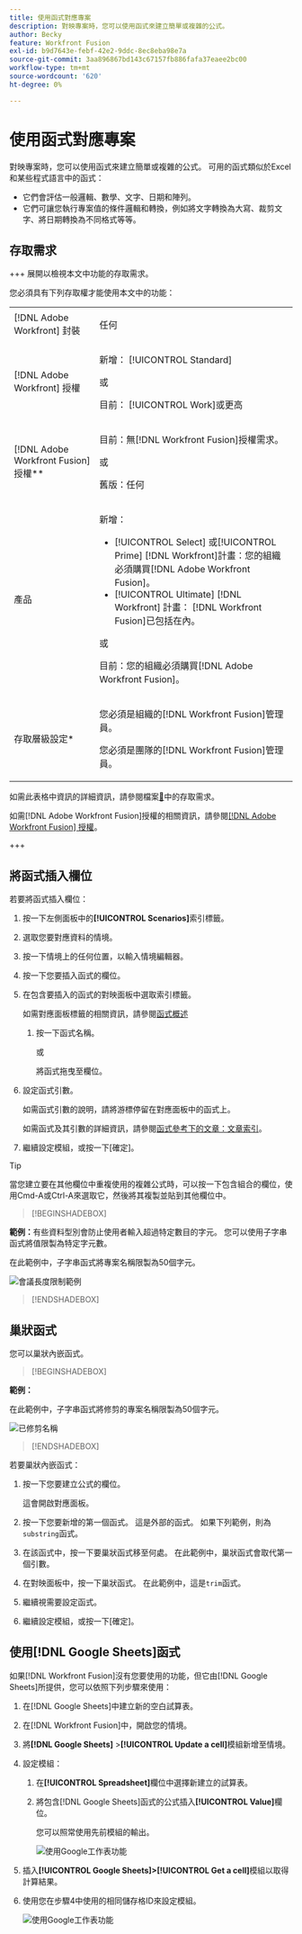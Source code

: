 ```yaml
---
title: 使用函式對應專案
description: 對映專案時，您可以使用函式來建立簡單或複雜的公式。
author: Becky
feature: Workfront Fusion
exl-id: b9d7643e-febf-42e2-9ddc-8ec8eba98e7a
source-git-commit: 3aa896867bd143c67157fb886fafa37eaee2bc00
workflow-type: tm+mt
source-wordcount: '620'
ht-degree: 0%

---
```


# 使用函式對應專案

對映專案時，您可以使用函式來建立簡單或複雜的公式。 可用的函式類似於Excel和某些程式語言中的函式：

* 它們會評估一般邏輯、數學、文字、日期和陣列。
* 它們可讓您執行專案值的條件邏輯和轉換，例如將文字轉換為大寫、裁剪文字、將日期轉換為不同格式等等。

## 存取需求

+++ 展開以檢視本文中功能的存取需求。

您必須具有下列存取權才能使用本文中的功能：

<table style="table-layout:auto">
 <col> 
 <col> 
 <tbody> 
  <tr> 
   <td role="rowheader">[!DNL Adobe Workfront] 封裝</td> 
   <td> <p>任何</p> </td> 
  </tr> 
  <tr data-mc-conditions=""> 
   <td role="rowheader">[!DNL Adobe Workfront] 授權</td> 
   <td> <p>新增： [!UICONTROL Standard]</p><p>或</p><p>目前： [!UICONTROL Work]或更高</p> </td> 
  </tr> 
  <tr> 
   <td role="rowheader">[!DNL Adobe Workfront Fusion] 授權**</td> 
   <td>
   <p>目前：無[!DNL Workfront Fusion]授權需求。</p>
   <p>或</p>
   <p>舊版：任何 </p>
   </td> 
  </tr> 
  <tr> 
   <td role="rowheader">產品</td> 
   <td>
   <p>新增：</p> <ul><li>[!UICONTROL Select] 或[!UICONTROL Prime] [!DNL Workfront]計畫：您的組織必須購買[!DNL Adobe Workfront Fusion]。</li><li>[!UICONTROL Ultimate] [!DNL Workfront] 計畫： [!DNL Workfront Fusion]已包括在內。</li></ul>
   <p>或</p>
   <p>目前：您的組織必須購買[!DNL Adobe Workfront Fusion]。</p>
   </td> 
  </tr>
  <tr data-mc-conditions=""> 
   <td role="rowheader">存取層級設定*</td> 
   <td> 
     <p>您必須是組織的[!DNL Workfront Fusion]管理員。</p>
     <p>您必須是團隊的[!DNL Workfront Fusion]管理員。</p>
   </td> 
  </tr> 
   </td> 
  </tr> 
 </tbody> 
</table>

如需此表格中資訊的詳細資訊，請參閱檔案[&#128279;](/help/workfront-fusion/references/licenses-and-roles/access-level-requirements-in-documentation.md)中的存取需求。

如需[!DNL Adobe Workfront Fusion]授權的相關資訊，請參閱[[!DNL Adobe Workfront Fusion] 授權](/help/workfront-fusion/set-up-and-manage-workfront-fusion/licensing-operations-overview/license-automation-vs-integration.md)。

+++

## 將函式插入欄位

若要將函式插入欄位：

1. 按一下左側面板中的&#x200B;**[!UICONTROL Scenarios]**&#x200B;索引標籤。
1. 選取您要對應資料的情境。
1. 按一下情境上的任何位置，以輸入情境編輯器。
1. 按一下您要插入函式的欄位。
1. 在包含要插入的函式的對映面板中選取索引標籤。

   如需對應面板標籤的相關資訊，請參閱[函式概述](/help/workfront-fusion/get-started-with-fusion/understand-fusion/function-overview.md)
   1. 按一下函式名稱。

      或

      將函式拖曳至欄位。
1. 設定函式引數。

   如需函式引數的說明，請將游標停留在對應面板中的函式上。

   如需函式及其引數的詳細資訊，請參閱[函式參考下的文章：文章索引](/help/workfront-fusion/references/mapping-panel/functions/functions-toc.md)。

1. 繼續設定模組，或按一下[確定]。**&#x200B;**

>[!TIP]
>
>當您建立要在其他欄位中重複使用的複雜公式時，可以按一下包含組合的欄位，使用Cmd-A或Ctrl-A來選取它，然後將其複製並貼到其他欄位中。


>[!BEGINSHADEBOX]

**範例：**&#x200B;有些資料型別會防止使用者輸入超過特定數目的字元。 您可以使用子字串函式將值限製為特定字元數。

在此範例中，子字串函式將專案名稱限製為50個字元。

![會議長度限制範例](assets/example-meet-length-restriction-350x184.png)

>[!ENDSHADEBOX]

## 巢狀函式

您可以巢狀內嵌函式。

>[!BEGINSHADEBOX]

**範例：**

在此範例中，子字串函式將修剪的專案名稱限製為50個字元。

![已修剪名稱](assets/trimmed-name-under-50.png)

>[!ENDSHADEBOX]

若要巢狀內嵌函式：

1. 按一下您要建立公式的欄位。

   這會開啟對應面板。

1. 按一下您要新增的第一個函式。 這是外部的函式。 如果下列範例，則為`substring`函式。
1. 在該函式中，按一下要巢狀函式移至何處。 在此範例中，巢狀函式會取代第一個引數。
1. 在對映面板中，按一下巢狀函式。 在此範例中，這是`trim`函式。
1. 繼續視需要設定函式。
1. 繼續設定模組，或按一下[確定]。**&#x200B;**

## 使用[!DNL Google Sheets]函式

如果[!DNL Workfront Fusion]沒有您要使用的功能，但它由[!DNL Google Sheets]所提供，您可以依照下列步驟來使用：

1. 在[!DNL Google Sheets]中建立新的空白試算表。
1. 在[!DNL Workfront Fusion]中，開啟您的情境。
1. 將&#x200B;**[!DNL Google Sheets]** >**[!UICONTROL Update a cell]**&#x200B;模組新增至情境。

1. 設定模組：

   1. 在&#x200B;**[!UICONTROL Spreadsheet]**&#x200B;欄位中選擇新建立的試算表。
   1. 將包含[!DNL Google Sheets]函式的公式插入&#x200B;**[!UICONTROL Value]**&#x200B;欄位。

      您可以照常使用先前模組的輸出。

      ![使用Google工作表功能](assets/exploit-google-sheet-functions-350x218.png)

1. 插入&#x200B;**[!UICONTROL Google Sheets]>[!UICONTROL Get a cell]**&#x200B;模組以取得計算結果。
1. 使用您在步驟4中使用的相同儲存格ID來設定模組。

   ![使用Google工作表功能](assets/exploit-google-sheet-functions-2-350x187.png)
